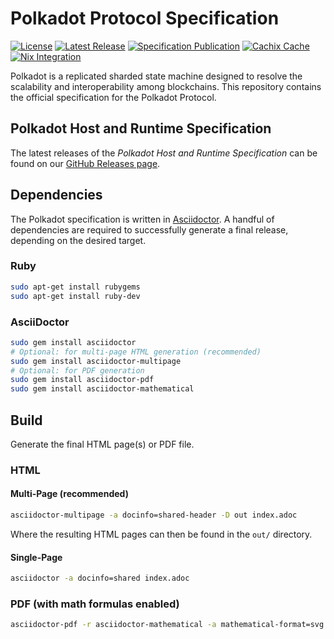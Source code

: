 # Polkadot Protocol Specification

[![License](https://img.shields.io/github/license/w3f/polkadot-spec.svg)](https://github.com/w3f/polkadot-spec/blob/main/LICENSE)
[![Latest Release](https://img.shields.io/github/release/w3f/polkadot-spec.svg)](https://github.com/w3f/polkadot-spec/releases/latest)
[![Specification Publication](https://github.com/w3f/polkadot-spec/actions/workflows/asciidoctor.deb.yml/badge.svg)](https://github.com/w3f/polkadot-spec/actions/workflows/asciidoctor.deb.yml)
[![Cachix Cache](https://img.shields.io/badge/cachix-w3fpkgs-blue.svg)](https://w3fpkgs.cachix.org)
[![Nix Integration](https://github.com/w3f/polkadot-spec/actions/workflows/asciidoctor.nix.yml/badge.svg)](https://github.com/w3f/polkadot-spec/actions/workflows/asciidoctor.nix.yml)

Polkadot is a replicated sharded state machine designed to resolve the scalability and interoperability among blockchains. This repository contains the official specification for the Polkadot Protocol.
 
## Polkadot Host and Runtime Specification

The latest releases of the *Polkadot Host and Runtime Specification* can be found on our [GitHub Releases page](https://github.com/w3f/polkadot-spec/releases).

## Dependencies

The Polkadot specification is written in [Asciidoctor](https://asciidoctor.org/).
A handful of dependencies are required to successfully generate a final release,
depending on the desired target.

### Ruby

```bash
sudo apt-get install rubygems
sudo apt-get install ruby-dev
```

### AsciiDoctor

```bash
sudo gem install asciidoctor
# Optional: for multi-page HTML generation (recommended)
sudo gem install asciidoctor-multipage
# Optional: for PDF generation
sudo gem install asciidoctor-pdf
sudo gem install asciidoctor-mathematical
```

## Build

Generate the final HTML page(s) or PDF file.

### HTML

#### Multi-Page (recommended)

```bash
asciidoctor-multipage -a docinfo=shared-header -D out index.adoc
```

Where the resulting HTML pages can then be found in the `out/` directory.

#### Single-Page

```bash
asciidoctor -a docinfo=shared index.adoc
```

### PDF (with math formulas enabled)

```bash
asciidoctor-pdf -r asciidoctor-mathematical -a mathematical-format=svg index.adoc
````
